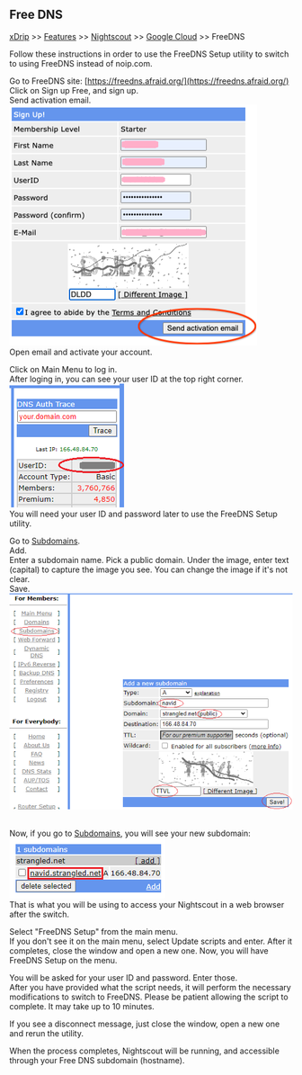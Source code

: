 ## Free DNS
[xDrip](../../README.md) >> [Features](../Features_page.md) >> [Nightscout](../Nightscout_page.md) >> [Google Cloud](./GoogleCloud.md) >> FreeDNS  

Follow these instructions in order to use the FreeDNS Setup utility to switch to using FreeDNS instead of noip.com.  

Go to FreeDNS site: [https://freedns.afraid.org/](https://freedns.afraid.org/)  
Click on Sign up Free, and sign up.  
Send activation email.  
![](./images/FreeDNS1.png)  
Open email and activate your account.  
  
Click on Main Menu to log in.  
After loging in, you can see your user ID at the top right corner.  
![](./images/FD_userID.png)  
You will need your user ID and password later to use the FreeDNS Setup utility.  
  
Go to [Subdomains](https://freedns.afraid.org/subdomain/).  
Add.  
Enter a subdomain name.  Pick a public domain.  Under the image, enter text (capital) to capture the image you see.  You can change the image if it's not clear.  
Save.  
![](./images/FreeDNS2.png)  
<br/>  
  
Now, if you go to [Subdomains](https://freedns.afraid.org/subdomain/), you will see your new subdomain:  
![](./images/FD_hostname.png)  
That is what you will be using to access your Nightscout in a web browser after the switch.
  
Select "FreeDNS Setup" from the main menu.  
If you don't see it on the main menu, select Update scripts and enter.  After it completes, close the window and open a new one.  Now, you will have FreeDNS Setup on the menu.  
  
You will be asked for your user ID and password.  Enter those.  
After you have provided what the script needs, it will perform the necessary modifications to switch to FreeDNS.  Please be patient allowing the script to complete.  It may take up to 10 minutes.  

If you see a disconnect message, just close the window, open a new one and rerun the utility.  

When the process completes, Nightscout will be running, and accessible through your Free DNS subdomain (hostname).  
 
